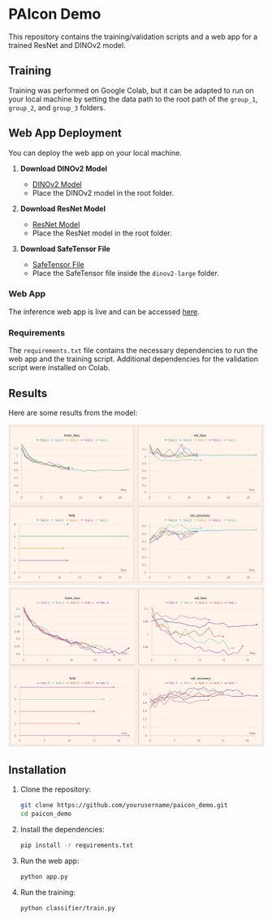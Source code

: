 # PAIcon Demo

This repository contains the training/validation scripts and a web app for a trained ResNet and DINOv2 model.

## Training

Training was performed on Google Colab, but it can be adapted to run on your local machine by setting the data path to the root path of the `group_1`, `group_2`, and `group_3` folders.

## Web App Deployment

You can deploy the web app on your local machine.

1. **Download DINOv2 Model**
   - [DINOv2 Model](https://drive.google.com/file/d/17yb6Drdt_RKQgmTrA9aAf3EQox2lpiqS/view?usp=drive_link)
   - Place the DINOv2 model in the root folder.

2. **Download ResNet Model**
   - [ResNet Model](https://drive.google.com/file/d/1-0l1mjj3UGm1FGW0hcE7ibcfES87aXYk/view?usp=drive_link)
   - Place the ResNet model in the root folder.

3. **Download SafeTensor File**
   - [SafeTensor File](https://drive.google.com/file/d/1HRTnHojH_prAdfWv6XdjuMhiF-0IpbRk/view?usp=drive_link)
   - Place the SafeTensor file inside the `dinov2-large` folder.

### Web App

The inference web app is live and can be accessed [here](https://l84csss.94.130.73.96.sslip.io/).

### Requirements

The `requirements.txt` file contains the necessary dependencies to run the web app and the training script. Additional dependencies for the validation script were installed on Colab.

## Results

Here are some results from the model:

![Dino Training Results](assets/dinov2_res.png)
![Resnet Training Results](assets/resnet_res.png)

## Installation

1. Clone the repository:
    ```sh
    git clone https://github.com/yourusername/paicon_demo.git
    cd paicon_demo
    ```

2. Install the dependencies:
    ```sh
    pip install -r requirements.txt
    ```

3. Run the web app:
    ```sh
    python app.py
    ```

3. Run the training:
    ```sh
    python classifier/train.py
    ```